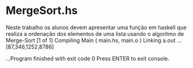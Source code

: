 # MergeSort.hs
 Neste trabalho os alunos devem apresentar uma função em haskell que realiza a ordenação dos elementos de uma lista usando o algoritmo de Merge-Sort
[1 of 1] Compiling Main             ( main.hs, main.o )
Linking a.out ...
[87,346,1252,8786]


...Program finished with exit code 0
Press ENTER to exit console.
